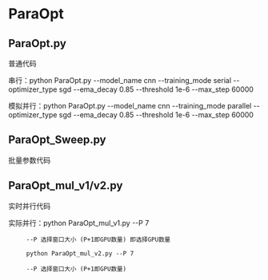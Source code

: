 # ParaOpt
## ParaOpt.py 

普通代码

串行：python ParaOpt.py --model_name cnn --training_mode serial --optimizer_type sgd --ema_decay 0.85 --threshold 1e-6 --max_step 60000

模拟并行：python ParaOpt.py --model_name cnn --training_mode parallel --optimizer_type sgd --ema_decay 0.85 --threshold 1e-6 --max_step 60000

## ParaOpt_Sweep.py

批量参数代码

## ParaOpt_mul_v1/v2.py

实时并行代码

实际并行：python ParaOpt_mul_v1.py --P 7 

         --P 选择窗口大小 (P+1即GPU数量) 即选择GPU数量

         python ParaOpt_mul_v2.py --P 7
         
         --P 选择窗口大小 (P+1即GPU数量)
